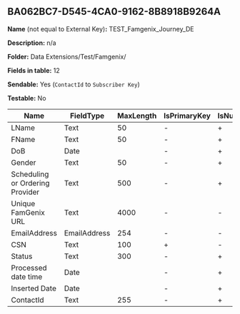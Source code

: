 ## BA062BC7-D545-4CA0-9162-8B8918B9264A

**Name** (not equal to External Key)**:** TEST_Famgenix_Journey_DE

**Description:** n/a

**Folder:** Data Extensions/Test/Famgenix/

**Fields in table:** 12

**Sendable:** Yes (`ContactId` to `Subscriber Key`)

**Testable:** No

| Name | FieldType | MaxLength | IsPrimaryKey | IsNullable | DefaultValue |
| --- | --- | --- | --- | --- | --- |
| LName | Text | 50 | - | + |  |
| FName | Text | 50 | - | + |  |
| DoB | Date |  | - | + |  |
| Gender | Text | 50 | - | + |  |
| Scheduling or Ordering Provider | Text | 500 | - | + |  |
| Unique FamGenix URL | Text | 4000 | - | - |  |
| EmailAddress | EmailAddress | 254 | - | - |  |
| CSN | Text | 100 | + | - |  |
| Status | Text | 300 | - | + |  |
| Processed date time | Date |  | - | + |  |
| Inserted Date | Date |  | - | + | GETDATE() |
| ContactId | Text | 255 | - | + |  |
